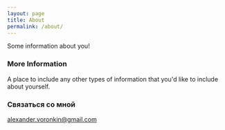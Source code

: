```yaml
---
layout: page
title: About
permalink: /about/
---
```


Some information about you!

### More Information

A place to include any other types of information that you'd like to include about yourself.

### Связаться со мной

[alexander.voronkin@gmail.com](mailto:alexander.voronkin@gmail.com)